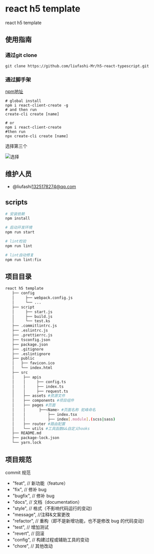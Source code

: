 # react h5 template

react h5 template

## 使用指南

### 通过git clone

```shell
git clone https://github.com/liufashi-Mr/h5-react-typescript.git
```

### 通过脚手架

[npm地址](https://www.npmjs.com/package/react-client-create)

```shell
# global install
npm i react-client-create -g
# and then run
create-cli create [name]

# or
npm i react-client-create
#then run
npx create-cli create [name]
```

选择第三个

![选择](https://blog.liufashi.top/img/typescript-h5-template/cli.png)

## 维护人员

- @liufashi<1325178274@qq.com>

## scripts

```bash
# 安装依赖
npm install

# 启动开发环境
npm run start

# lint检验
npm run lint

# lint自动修复
npm run lint:fix
```

## 项目目录

```bash
react h5 template
   ├── config
   │     ├── webpack.config.js
   │     └── ...
   ├── script
   │     ├── start.js
   │     ├── build.js
   │     └── test.ks
   ├── .commitlintrc.js
   ├── .eslintrc.js
   ├── .prettierrc.js
   ├── tsconfig.json
   ├── package.json
   ├── .gitignore
   ├── .eslintignore
   ├── public
   │   ├── favicon.ico
   │   └── index.html
   ├── src
   │    ├── apis
   │    │     ├── config.ts
   │    │     ├── index.ts
   │    │     ├── request.ts
   │    ├── assets #资源文件
   │    ├── components #项目组件
   │    ├── pages #页面
   │    │      ├──<Name> #页面名称 驼峰命名
   │    │          ├── index.tsx
   │    │          ├── index[.module].(scss|sass)
   │    ├── router #路由配置
   │    └── utils #工具函数&&自定义hooks
   ├── README.md
   ├── package-lock.json
   └── yarn.lock


```

## 项目规范

commit 规范

- "feat", // 新功能（feature）
- "fix", // 修补 bug
- "bugfix", // 修补 bug
- "docs", // 文档（documentation）
- "style", // 格式（不影响代码运行的变动）
- "message", //注释&文案更改
- "refactor", // 重构（即不是新增功能，也不是修改 bug 的代码变动）
- "test", // 增加测试
- "revert", // 回滚
- "config", // 构建过程或辅助工具的变动
- "chore", // 其他改动
